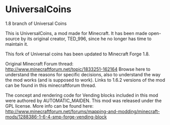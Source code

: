 # UniversalCoins
1.8 branch of Universal Coins

This is UniversalCoins, a mod made for Minecraft. It has been made open-source by its original creator, TED_996, since he no longer has time to maintain it.

This fork of Universal coins has been updated to Minecraft Forge 1.8.

Original Minecraft Forum thread: http://www.minecraftforum.net/topic/1833251-162164 Browse here to understand the reasons for specific decisions, also to understand the way the mod works (and is supposed to work). Links to 1.6.2 versions of the mod can be found in this minecraftforum thread.

The concept and rendering code for Vending blocks included in this mod were authored by AUTOMATIC_MAIDEN. This mod was released under the GPL license. More info can be found here: http://www.minecraftforum.net/forums/mapping-and-modding/minecraft-mods/1288386-1-6-4-smp-forge-vending-block
